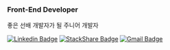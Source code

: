 ### Front-End Developer

좋은 선배 개발자가 될 주니어 개발자


  [![Linkedin Badge](https://img.shields.io/badge/-LinkedIn-blue?style=flat-square&logo=Linkedin&logoColor=white&link=https://www.linkedin.com/in/seong-yun-byeon-8183a8113/)](https://www.linkedin.com/in/seong-yun-byeon-8183a8113/)
  [![StackShare Badge](https://img.shields.io/badge/StackShare-0690FA?style=flat-square&logo=StackShare&logoColor=white&link=mailto:59inu.dev@gmail.com)](mailto:59inu.dev@gmail.com)
  [![Gmail Badge](https://img.shields.io/badge/Gmail-d14836?style=flat-square&logo=Gmail&logoColor=white&link=mailto:59inu.dev@gmail.com)](mailto:59inu.dev@gmail.com)


<!--
**59inu/59inu** is a ✨ _special_ ✨ repository because its `README.md` (this file) appears on your GitHub profile.

Here are some ideas to get you started:


-->
